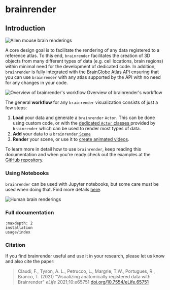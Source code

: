 # brainrender

## Introduction

![Allen mouse brain renderings](images/aba.webp)


A core design goal is to facilitate the rendering of any data registered to a reference atlas. To this end, 
`brainrender` facilitates the creation of 3D objects from many different types of data (e.g. cell locations, 
brain regions) within minimal need for the development of dedicated code. In addition, `brainrender` is fully 
integrated with the [BrainGlobe Atlas API](/documentation/brainglobe-atlasapi/index) ensuring that you can use `brainrender` 
with any atlas supported by the API with no need for any changes in your code.

![Overview of brainrender's workflow](images/design_principles.png)
Overview of brainrender's workflow

The general **workflow** for any `brainrender` visualization consists of just a few steps:

1. **Load** your data and generate a `brainrender` `Actor`. This can be done using custom code, or with the 
[dedicated `Actor` classes ](usage/actors)provided by `brainrender` which can be used to render most types of data.
2. **Add** your data to a `brainrender`[ `Scene`](usage/scene)
3. **Render** your scene, or use it to [create animated videos](usage/videos-animations-and-exporting-to-html).

To learn more in detail how to use `brainrender`, keep reading this documentation and when you're ready check out the 
examples at the [GitHub repository](https://github.com/brainglobe/brainrender).



### Using Notebooks

`brainrender` can be used with Jupyter notebooks, but some care must be used when doing that. 
Find more details [here](usage/using-notebooks.md).

![Human brain renderings](images/humanbrainexp.png)

### Full documentation
```{toctree}
:maxdepth: 2
installation
usage/index
```


### Citation

If you find brainrender useful and use it in your research, please let us know and also cite the paper:

>Claudi, F., Tyson, A. L., Petrucco, L., Margrie, T.W., Portugues, R.,  Branco, T. (2021) "Visualizing anatomically registered data with Brainrender&quot; <i>eLife</i> 2021;10:e65751 [doi.org/10.7554/eLife.65751](https://doi.org/10.7554/eLife.65751)
